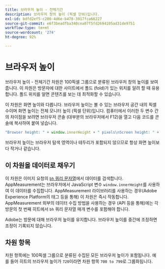 ```yaml
---
title: 브라우저 높이 - 전체기간
description: 브라우저 창의 높이 (픽셀 단위)입니다.
exl-id: bdfd2ef5-c200-4d6e-b478-3917fca66227
source-git-commit: e6f3beadfba340cea07f5fd2694105ad31de9751
workflow-type: tm+mt
source-wordcount: '274'
ht-degree: 92%

---
```


# 브라우저 높이

브라우저 높이 - 전체기간 차원은 100픽셀 그룹으로 분류된 브라우저 창의 높이를 보여줍니다. 이 차원은 방문자에 대한 사이트에서 폴드 (fold)가 있는 위치를 알려 할 때 유용합니다. 폴드 위치를 알면 콘텐츠를 보는 데 최적화할 수 있습니다.

이 차원은 화면 높이와 다릅니다. 브라우저 높이는 볼 수 있는 브라우저 공간 내의 픽셀 수이며 화면 높이는 전체 모니터 높이 (픽셀 단위)입니다. 컴퓨터에서 이러한 두 변수 간의 차이점을 보려면 브라우저 콘솔 (대부분의 브라우저에서 F12)을 열고 다음 코드를 콘솔에 복사하여 붙여 넣습니다.

```javascript
"Browser height: " + window.innerHeight + " pixels\nScreen height: " + screen.height + " pixels";
```

브라우저 높이는 브라우저 탐색 영역이나 테두리가 포함되지 않으므로 항상 화면 높이보다 작거나 같습니다.

## 이 차원을 데이터로 채우기

이 차원은 이미지 요청의 [`bh` 쿼리 문자열](/help/implement/validate/query-parameters.md)에서 데이터를 검색합니다. AppMeasurement는 브라우저에서 JavaScript 변수 `window.innerHeight`를 사용하여 이 데이터를 수집합니다. AppMeasurement 라이브러리를 사용하는 경우(Adobe Experience Platform의 태그 등을 통해) 이 차원은 즉시 작동합니다. AppMeasurement 외부의 데이터 수집 방법을 사용하는 경우 (API 등을 통해)에는 각 방문의 첫 번째 히트에서 `bh` 쿼리 문자열 매개 변수를 포함해야 합니다.

Adobe는 방문에 대해 브라우저 높이를 유지합니다. 브라우저 높이를 중간에 조정하면 조정이 기록되지 않습니다.

## 차원 항목

차원 항목에는 100픽셀 그룹으로 분류된 수집된 모든 브라우저 높이가 포함됩니다. 예를 들어 히트의 브라우저 높이가 `720`이라면 차원 항목 `700 to 799`로 그룹화됩니다.
